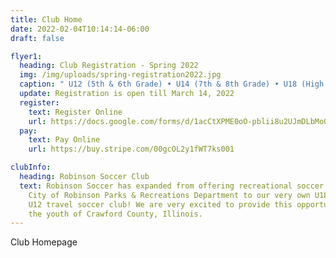 ```yaml
---
title: Club Home
date: 2022-02-04T10:14:14-06:00
draft: false

flyer1:
  heading: Club Registration - Spring 2022
  img: /img/uploads/spring-registration2022.jpg
  caption: " U12 (5th & 6th Grade) • U14 (7th & 8th Grade) • U18 (High School)"
  update: Registration is open till March 14, 2022
  register:
    text: Register Online
    url: https://docs.google.com/forms/d/1acCtXPME0oO-pblii8u2UJmDLbMoO3D_AKifIt9JQk0/edit
  pay:
    text: Pay Online
    url: https://buy.stripe.com/00gcOL2y1fWT7ks001

clubInfo:
  heading: Robinson Soccer Club
  text: Robinson Soccer has expanded from offering recreational soccer through the
    City of Robinson Parks & Recreations Department to our very own U18, U14 and
    U12 travel soccer club! We are very excited to provide this opportunity to
    the youth of Crawford County, Illinois.
---
```

Club Homepage